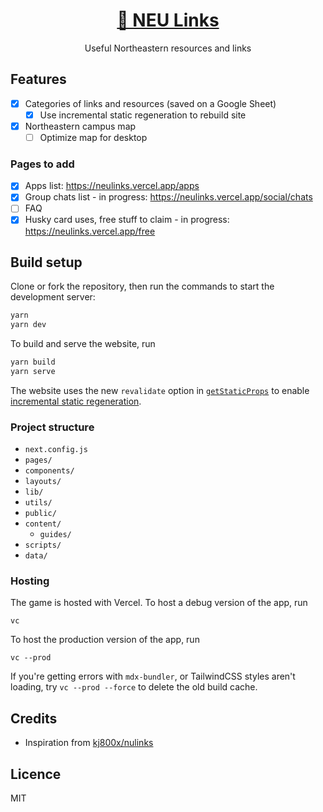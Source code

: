 <h1 align="center"><a href="https://huskinfo.vercel.app/">🐾 NEU Links</a></h1>

<p align="center">Useful Northeastern resources and links</p>

## Features

- [x] Categories of links and resources (saved on a Google Sheet)
  - [x] Use incremental static regeneration to rebuild site
- [x] Northeastern campus map
  - [ ] Optimize map for desktop

### Pages to add
- [x] Apps list: https://neulinks.vercel.app/apps
- [x] Group chats list - in progress: https://neulinks.vercel.app/social/chats
- [ ] FAQ
- [x] Husky card uses, free stuff to claim - in progress: https://neulinks.vercel.app/free

## Build setup

Clone or fork the repository, then run the commands to start the development server:

```bash
yarn
yarn dev
```

To build and serve the website, run

```bash
yarn build
yarn serve
```

The website uses the new `revalidate` option in [`getStaticProps`](https://nextjs.org/docs/basic-features/data-fetching#getstaticprops-static-generation) to enable [incremental static regeneration](https://nextjs.org/docs/basic-features/data-fetching#getstaticprops-static-generation).

### Project structure

- `next.config.js`
- `pages/`
- `components/`
- `layouts/`
- `lib/`
- `utils/`
- `public/`
- `content/`
  - `guides/`
- `scripts/`
- `data/`

### Hosting

The game is hosted with Vercel. To host a debug version of the app, run

```
vc
```

To host the production version of the app, run

```
vc --prod
```

If you're getting errors with `mdx-bundler`, or TailwindCSS styles aren't loading, try `vc --prod --force` to delete the old build cache.

## Credits

- Inspiration from [kj800x/nulinks](https://github.com/kj800x/nulinks)

## Licence

MIT
